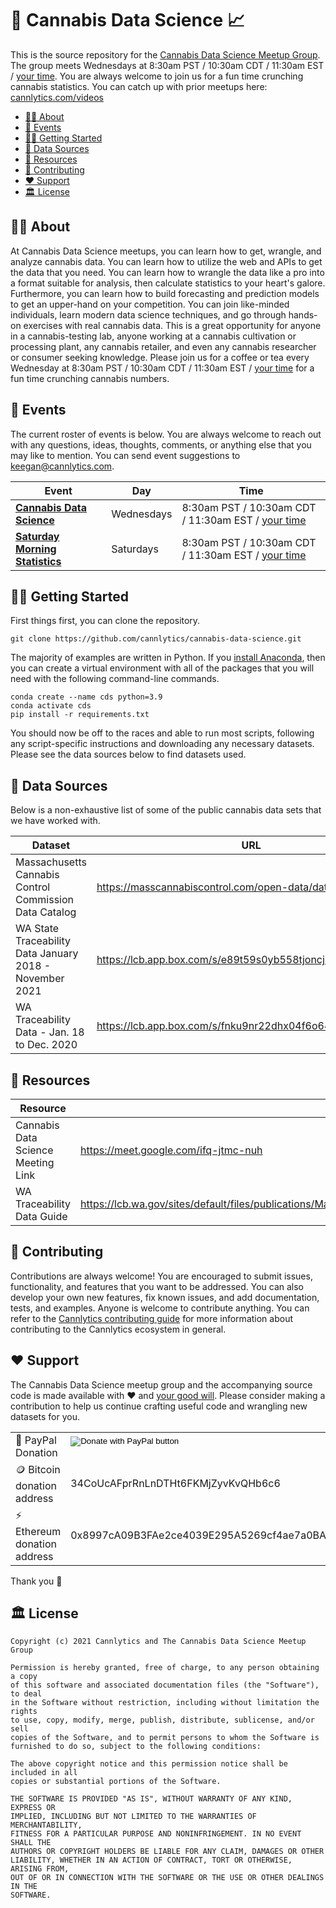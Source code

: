 # 🌱 Cannabis Data Science 📈

This is the source repository for the [Cannabis Data Science Meetup Group](https://www.meetup.com/cannabis-data-science). The group meets Wednesdays at 8:30am PST / 10:30am CDT / 11:30am EST / [your time](http://www.timebie.com/std/pst.php?q=8.5). You are always welcome to join us for a fun time crunching cannabis statistics. You can catch up with prior meetups here: [cannlytics.com/videos](https://cannlytics.com/videos)

- [👩‍🔬 About](#about)
- [📅 Events](#events)
- [🏃‍♀️ Getting Started](#getting-started)
- [📡 Data Sources](#data-sources)
- [🧐 Resources](#resources)
- [🤝 Contributing](#contributing)
- [❤️ Support](#support)
- [🏛️ License](#license)

## 👩‍🔬 About<a name="about"></a>

At Cannabis Data Science meetups, you can learn how to get, wrangle, and analyze cannabis data. You can learn how to utilize the web and APIs to get the data that you need. You can learn how to wrangle the data like a pro into a format suitable for analysis, then calculate statistics to your heart's galore. Furthermore, you can learn how to build forecasting and prediction models to get an upper-hand on your competition. You can join like-minded individuals, learn modern data science techniques, and go through hands-on exercises with real cannabis data. This is a great opportunity for anyone in a cannabis-testing lab, anyone working at a cannabis cultivation or processing plant, any cannabis retailer, and even any cannabis researcher or consumer seeking knowledge. Please join us for a coffee or tea every Wednesday at 8:30am PST / 10:30am CDT / 11:30am EST / [your time](http://www.timebie.com/std/pst.php?q=8.5) for a fun time crunching cannabis numbers.

## 📅 Events <a name="events"></a>

The current roster of events is below. You are always welcome to reach out with any questions, ideas, thoughts, comments, or anything else that you may like to mention. You can send event suggestions to <keegan@cannlytics.com>.

| Event | Day | Time |
|-------|-----|------|
| [**Cannabis Data Science**](https://www.meetup.com/cannabis-data-science) | Wednesdays | 8:30am PST / 10:30am CDT / 11:30am EST / [your time](http://www.timebie.com/std/pst.php?q=8.5) |
| [**Saturday Morning Statistics**](https://www.meetup.com/cannabis-data-science) | Saturdays | 8:30am PST / 10:30am CDT / 11:30am EST / [your time](http://www.timebie.com/std/pst.php?q=8.5)|

## 🏃‍♀️ Getting Started <a name="getting-started"></a>

First things first, you can clone the repository.

```shell
git clone https://github.com/cannlytics/cannabis-data-science.git
```

The majority of examples are written in Python. If you [install Anaconda](https://docs.anaconda.com/anaconda/install/index.html), then you can create a virtual environment with all of the packages that you will need with the following command-line commands.

```shell
conda create --name cds python=3.9
conda activate cds
pip install -r requirements.txt
```

You should now be off to the races and able to run most scripts, following any script-specific instructions and downloading any necessary datasets. Please see the data sources below to find datasets used.

## 📡 Data Sources <a name="data-sources"></a>

Below is a non-exhaustive list of some of the public cannabis data sets that we have worked with.

| Dataset | URL |
|---------|-----|
| Massachusetts Cannabis Control Commission Data Catalog |<https://masscannabiscontrol.com/open-data/data-catalog/> |
| WA State Traceability Data January 2018 - November 2021 | <https://lcb.app.box.com/s/e89t59s0yb558tjoncjsid710oirqbgd> |
| WA Traceability Data - Jan. 18 to Dec. 2020 | <https://lcb.app.box.com/s/fnku9nr22dhx04f6o646xv6ad6fswfy9> |

## 🧐 Resources <a name="resources"></a>

| Resource | URL |
|----------|-----|
| Cannabis Data Science Meeting Link | <https://meet.google.com/ifq-jtmc-nuh> |
| WA Traceability Data Guide | <https://lcb.wa.gov/sites/default/files/publications/Marijuana/traceability/WALeafDataSystems_UserManual_v1.37.5_AddendumC_LicenseeUser.pdf> |

## 🤝 Contributing <a name="contributing"></a>

Contributions are always welcome! You are encouraged to submit issues, functionality, and features that you want to be addressed. You can also develop your own new features, fix known issues, and add documentation, tests, and examples. Anyone is welcome to contribute anything. You can refer to the [Cannlytics contributing guide](https://docs.cannlytics.com/developers/contributing) for more information about contributing to the Cannlytics ecosystem in general.

## ❤️ Support <a name="support"></a>

The Cannabis Data Science meetup group and the accompanying source code is made available with ❤️ and <a href="https://opencollective.com/cannlytics-company">your good will</a>. Please consider making a contribution to help us continue crafting useful code and wrangling new datasets for you.

| | |
|-|-|
| 💸 PayPal Donation | <form action="https://www.paypal.com/donate" method="post" target="_top"><input type="hidden" name="hosted_button_id" value="UQ5FBWHEKHA2N" /><input type="image" src="https://www.paypalobjects.com/en_US/i/btn/btn_donate_LG.gif" border="0" name="submit" title="PayPal - The safer, easier way to pay online!" alt="Donate with PayPal button" /><img alt="" border="0" src="https://www.paypal.com/en_US/i/scr/pixel.gif" width="1" height="1" /></form> |
| 🪙 Bitcoin donation address| 34CoUcAFprRnLnDTHt6FKMjZyvKvQHb6c6 |
| ⚡ Ethereum donation address | 0x8997cA09B3FAe2ce4039E295A5269cf4ae7a0BA5 |

Thank you 🙏

## 🏛️ License <a name="license"></a>

```
Copyright (c) 2021 Cannlytics and The Cannabis Data Science Meetup Group

Permission is hereby granted, free of charge, to any person obtaining a copy
of this software and associated documentation files (the "Software"), to deal
in the Software without restriction, including without limitation the rights
to use, copy, modify, merge, publish, distribute, sublicense, and/or sell
copies of the Software, and to permit persons to whom the Software is
furnished to do so, subject to the following conditions:

The above copyright notice and this permission notice shall be included in all
copies or substantial portions of the Software.

THE SOFTWARE IS PROVIDED "AS IS", WITHOUT WARRANTY OF ANY KIND, EXPRESS OR
IMPLIED, INCLUDING BUT NOT LIMITED TO THE WARRANTIES OF MERCHANTABILITY,
FITNESS FOR A PARTICULAR PURPOSE AND NONINFRINGEMENT. IN NO EVENT SHALL THE
AUTHORS OR COPYRIGHT HOLDERS BE LIABLE FOR ANY CLAIM, DAMAGES OR OTHER
LIABILITY, WHETHER IN AN ACTION OF CONTRACT, TORT OR OTHERWISE, ARISING FROM,
OUT OF OR IN CONNECTION WITH THE SOFTWARE OR THE USE OR OTHER DEALINGS IN THE
SOFTWARE.
```

